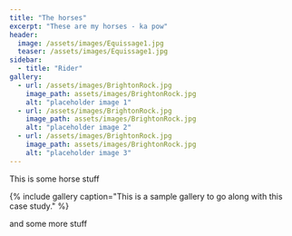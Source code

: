 ```yaml
---
title: "The horses"
excerpt: "These are my horses - ka pow"
header:
  image: /assets/images/Equissage1.jpg
  teaser: /assets/images/Equissage1.jpg
sidebar:
  - title: "Rider"
gallery:
  - url: /assets/images/BrightonRock.jpg
    image_path: assets/images/BrightonRock.jpg
    alt: "placeholder image 1"
  - url: /assets/images/BrightonRock.jpg
    image_path: assets/images/BrightonRock.jpg
    alt: "placeholder image 2"
  - url: /assets/images/BrightonRock.jpg
    image_path: assets/images/BrightonRock.jpg
    alt: "placeholder image 3"
---
```


This is some horse stuff

{% include gallery caption="This is a sample gallery to go along with this case study." %}

and some more stuff

